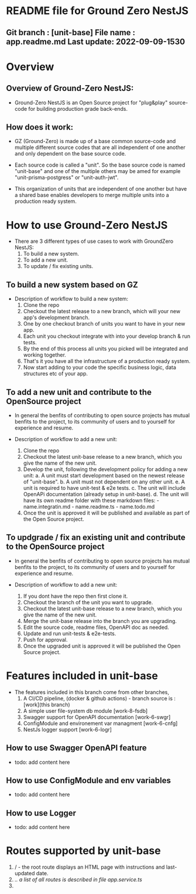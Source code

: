 # README file for Ground Zero NestJS

Git branch : [unit-base]
File name  : app.readme.md
Last update: 2022-09-09-1530
---------------------------------------------------------

# Overview

## Overview of Ground-Zero NestJS: 
- Ground-Zero NestJS is an Open Source project for "plug&play" source-code
  for building production grade back-ends.

## How does it work:
- GZ (Ground-Zero) is made up of a base common source-code and multiple different 
  source codes that are all independent of one another and only dependent on the base source code.
  
- Each source code is called a "unit". So the base source code is named "unit-base" and one of the multiple others may be amed for example "unit-prisma-postgress" or "unit-auth-jwt".

- This organization of units that are independent of one another but have a shared base enables developers to merge multiple units into a production ready system.

# How to use Ground-Zero NestJS
- There are 3 different types of use cases to work with GroundZero NestJS:
  1. To build a new system.
  2. To add a new unit.
  3. To update / fix existing units.

## To build a new system based on GZ
- Description of workflow to build a new system:
  1. Clone the repo
  2. Checkout the latest release to a new branch, which will your new app's development branch.
  3. One by one checkout branch of units you want to have in your new app.
  4. Each unit you checkout integrate with into your develop branch & run tests.
  5. By the end of this process all units you picked will be integrated and working together.
  6. That's it you have all the infrastructure of a production ready system.
  7. Now start adding to your code the specific business logic, data structures etc of your app.

## To add a new unit and contribute to the OpenSource project
- In general the benfits of contributing to open source projects has mutual benfits to the project,
  to its community of users and to yourself for experience and resume.

- Description of workflow to add a new unit:
  1. Clone the repo
  2. Checkout the latest unit-base release to a new branch, which you give the name of the new unit.
  3. Develop the unit, following the development policy for adding a new unit:
     a. A unit must start development based on the newest release of "unit-base".
     b. A unit must not dependent on any other unit.
     e. A unit is required to have unit-test & e2e tests.
     c. The unit will include OpenAPi documentation (already setup in unit-base).
     d. The unit will have its own readme folder with these markdown files:
           - name.integratin.md
           - name.readme.ts
           - name.todo.md
  4. Once the unit is approved it will be published and available as part of the Open Source project. 

## To updgrade / fix an existing unit and contribute to the OpenSource project
- In general the benfits of contributing to open source projects has mutual benfits to the project,
  to its community of users and to yourself for experience and resume.

- Description of workflow to add a new unit:
    1. If you dont have the repo then first clone it.
    2. Checkout the branch of the unit you want to upgrade.
    3. Checkout the latest unit-base release to a new branch, which you give the name of the new unit.
    4. Merge the unit-base release into the branch you are upgrading.
    5. Edit the source code, readme files, OpenAPI doc as needed.
    6. Update and run unit-tests & e2e-tests.
    7. Push for approval.
    8. Once the upgraded unit is approved it will be published the Open Source project. 


# Features included in unit-base

- The features included in this branch come from other branches,
    1. A CI/CD pipeline, (docker & github actions) - branch source is : [work](this branch)
    2. A simple user file-system db module              [work-8-fsdb]
    3. Swagger support for OpenAPI documentation        [work-6-swgr]
    4. ConfigModule and environement var managment      [work-6-cnfg]
    5. NestJs logger support                            [work-6-logr]


## How to use Swagger OpenAPI feature
- todo: add content here


## How to use ConfigModule and env variables
- todo: add content here


## How to use Logger
- todo: add content here


# Routes supported by unit-base
1. / - the root route displays an HTML page with instructions and last-updated date.
2. *.. a list of all routes is described in file app.service.ts*
3. 

